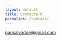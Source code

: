 ```yaml
---
layout: default
title: Contacta'm
permalink: /contact/
---
```



[pausalvadoe@gmail.com](mailto:pausalvadoe@gmail.com)
